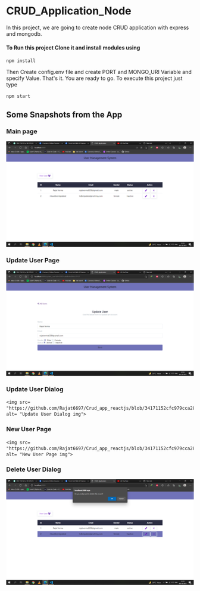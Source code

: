 # CRUD_Application_Node
In this project, we are going to create node CRUD application with express and mongodb.

#### To Run this project Clone it and install modules using
```
npm install
```

Then Create config.env file and create PORT and MONGO_URI Variable and specify Value.
That's it. You are ready to go. To execute this project just type
```
npm start
```

## Some Snapshots from the App

### Main page

  <img src= "https://github.com/Rajat6697/Crud_app_reactjs/blob/34171152cfc979cca28e7624e9f92cb8c686b77a/Screenshots/main_page.png" alt= "Main page img">

### Update User Page
  
  <img src= "https://github.com/Rajat6697/Crud_app_reactjs/blob/34171152cfc979cca28e7624e9f92cb8c686b77a/Screenshots/update_user_page.png" alt= "Update User Page img">

### Update User Dialog
    
    <img src= "https://github.com/Rajat6697/Crud_app_reactjs/blob/34171152cfc979cca28e7624e9f92cb8c686b77a/Screenshots/update_user_dialog.png" alt= "Update User Dialog img">

### New User Page
      
    <img src= "https://github.com/Rajat6697/Crud_app_reactjs/blob/34171152cfc979cca28e7624e9f92cb8c686b77a/Screenshots/new_user_page.png" alt= "New User Page img">

### Delete User Dialog
      
   <img src= "https://github.com/Rajat6697/Crud_app_reactjs/blob/34171152cfc979cca28e7624e9f92cb8c686b77a/Screenshots/delete_user_dialog.png" alt= "Delete User Dialog img">
